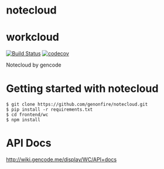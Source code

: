 # notecloud
# workcloud
[![Build Status](https://travis-ci.com/genonfire/notecloud.svg?token=x8L5Xw9gvF2UWqzUyEyx&branch=main)](https://travis-ci.com/genonfire/notecloud) [![codecov](https://codecov.io/gh/genonfire/notecloud/branch/main/graph/badge.svg?token=PM0UMVTOTQ)](https://codecov.io/gh/genonfire/notecloud)

Notecloud by gencode


# Getting started with notecloud

    $ git clone https://github.com/genonfire/notecloud.git
    $ pip install -r requirements.txt
    $ cd frontend/wc
    $ npm install


# API Docs

http://wiki.gencode.me/display/WC/API+docs

